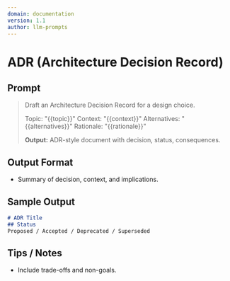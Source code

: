 ```yaml
---
domain: documentation
version: 1.1
author: llm-prompts
---
```


# ADR (Architecture Decision Record)

## Prompt
> Draft an Architecture Decision Record for a design choice.
>
> Topic: "{{topic}}"
> Context: "{{context}}"
> Alternatives: "{{alternatives}}"
> Rationale: "{{rationale}}"
>
> **Output:** ADR-style document with decision, status, consequences.

## Output Format
- Summary of decision, context, and implications.

## Sample Output
```markdown
# ADR Title
## Status
Proposed / Accepted / Deprecated / Superseded
```

## Tips / Notes
- Include trade-offs and non-goals.
